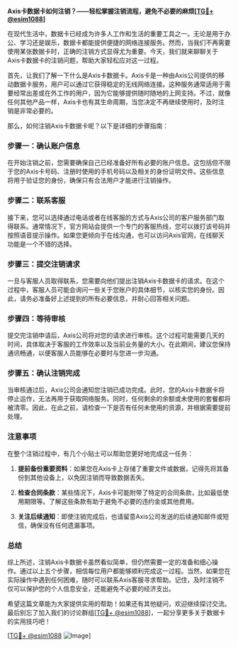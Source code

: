 **Axis卡数据卡如何注销？——轻松掌握注销流程，避免不必要的麻烦[[TG💪+ @esim1088](https://t.me/s/esim1088)]**

在现代生活中，数据卡已经成为许多人工作和生活的重要工具之一。无论是用于办公、学习还是娱乐，数据卡都能提供便捷的网络连接服务。然而，当我们不再需要使用某张数据卡时，正确的注销方式显得尤为重要。今天，我们就来聊聊关于Axis卡数据卡的注销问题，帮助大家轻松应对这一过程。

首先，让我们了解一下什么是Axis卡数据卡。Axis卡是一种由Axis公司提供的移动数据卡服务，用户可以通过它获得稳定的无线网络连接。这种服务通常适用于需要经常出差或在外工作的用户，因为它能够提供随时随地的上网支持。不过，就像任何其他产品一样，Axis卡也有其生命周期，当您决定不再继续使用时，及时注销是非常必要的。

那么，如何注销Axis卡数据卡呢？以下是详细的步骤指南：

### 步骤一：确认账户信息

在开始注销之前，您需要确保自己已经准备好所有必要的账户信息。这包括但不限于您的Axis卡号码、注册时使用的手机号码以及相关的身份证明文件。这些信息将用于验证您的身份，确保只有合法用户才能进行注销操作。

### 步骤二：联系客服

接下来，您可以选择通过电话或者在线客服的方式与Axis公司的客户服务部门取得联系。通常情况下，官方网站会提供一个专门的客服热线，您可以拨打该号码并按照语音提示操作。如果您更倾向于在线沟通，也可以访问Axis官网，在线聊天功能是一个不错的选择。

### 步骤三：提交注销请求

一旦与客服人员取得联系，您需要向他们提出注销Axis卡数据卡的请求。在这个过程中，客服人员可能会询问一些关于您账户的具体细节，以核实您的身份。因此，请务必准备好上述提到的所有必要信息，并耐心回答相关问题。

### 步骤四：等待审核

提交完注销申请后，Axis公司将对您的请求进行审核。这个过程可能需要几天的时间，具体取决于客服的工作效率以及当前业务量的大小。在此期间，建议您保持通讯畅通，以便客服人员能够在必要时与您进一步沟通。

### 步骤五：确认注销完成

当审核通过后，Axis公司会通知您注销已成功完成。此时，您的Axis卡数据卡将停止运作，无法再用于获取网络服务。同时，任何剩余的余额或未使用的套餐都将被清零。因此，在此之前，请检查一下是否有任何未使用的资源，并根据需要提前处理。

### 注意事项

在整个注销过程中，有几个小贴士可以帮助您更好地完成这一任务：

1. **提前备份重要资料**：如果您在Axis卡上存储了重要文件或数据，记得先将其备份到其他设备上，以免因注销而导致数据丢失。
   
2. **检查合同条款**：某些情况下，Axis卡可能附带了特定的合同条款，比如最低使用期限等。了解这些条款有助于避免不必要的违约金或其他费用。

3. **关注后续通知**：即使注销完成后，也请留意Axis公司发送的后续通知邮件或短信，确保没有任何遗漏事项。

### 总结

综上所述，注销Axis卡数据卡虽然看似简单，但仍然需要一定的准备和细心操作。通过以上五个步骤，相信每位用户都能够顺利完成这一过程。当然，如果您在实际操作中遇到任何困难，随时可以联系Axis客服寻求帮助。记住，及时注销不仅可以保护您的个人信息安全，还能避免不必要的经济支出。

希望这篇文章能为大家提供实用的帮助！如果还有其他疑问，欢迎继续探讨交流。最后别忘了加入我们的讨论群组[[TG💪+ @esim1088](https://t.me/s/esim1088)]，一起分享更多关于数据卡的实用技巧吧！

[[TG💪+ @esim1088](https://t.me/s/esim1088) ![Image](https://i.postimg.cc/4NQfJmqS/Snipaste-2025-05-13-00-14-12.png)]